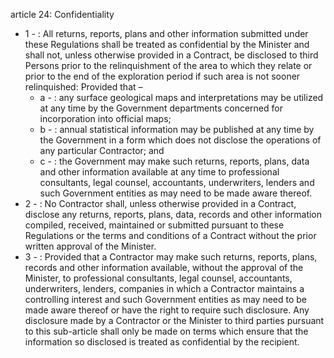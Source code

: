 article 24: Confidentiality

<ul>
			<li>1 - : All returns, reports, plans and other information submitted under these Regulations shall be treated as confidential by the Minister and shall not, unless otherwise provided in a Contract, be disclosed to third Persons prior to the relinquishment of the area to which they relate or prior to the end of the exploration period if such area is not sooner relinquished: 
Provided that –<ul>
						<li>a - : any surface geological maps and interpretations may be utilized at any time by the Government departments concerned for incorporation into official maps;<ul>
						</ul></li>						<li>b - : annual statistical information may be published at any time by the Government in a form which does not disclose the operations of any particular Contractor; and<ul>
						</ul></li>						<li>c - : the Government may make such returns, reports, plans, data and other information available at any time to professional consultants, legal counsel, accountants, underwriters, lenders and such Government entities as may need to be made aware thereof.<ul>
						</ul></li>			</ul></li>			<li>2 - : No Contractor shall, unless otherwise provided in a Contract, disclose any returns, reports, plans, data, records and other information compiled, received, maintained or submitted pursuant to these Regulations or the terms and conditions of a Contract without the prior written approval of the Minister.<ul>
			</ul></li>			<li>3 - : Provided that a Contractor may make such returns, reports, plans, records and other information available, without the approval of the Minister, to professional consultants, legal counsel, accountants, underwriters, lenders, companies in which a Contractor maintains a controlling interest and such Government entities as may need to be made aware thereof or have the right to require such disclosure. Any disclosure made by a Contractor or the Minister to third parties pursuant to this sub-article shall only be made on terms which ensure that the information so disclosed is treated as confidential by the recipient.<ul>
			</ul></li></ul>